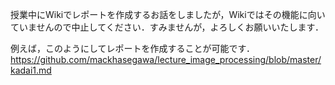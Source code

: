 授業中にWikiでレポートを作成するお話をしましたが，Wikiではその機能に向いていませんので中止してください．すみませんが，よろしくお願いいたします．

例えば，このようにしてレポートを作成することが可能です．  
https://github.com/mackhasegawa/lecture_image_processing/blob/master/kadai1.md
